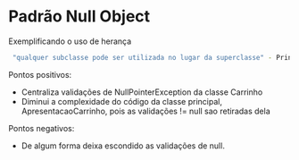 # Padrão Null Object

Exemplificando o uso de herança

```bash
 "qualquer subclasse pode ser utilizada no lugar da superclasse" - Princípio de Substituição de Liskov
```

Pontos positivos:
- Centraliza validações de NullPointerException da classe Carrinho
- Diminui a complexidade do código da classe principal, ApresentacaoCarrinho, pois as validações != null sao retiradas dela

Pontos negativos:
- De algum forma deixa escondido as validações de null.
